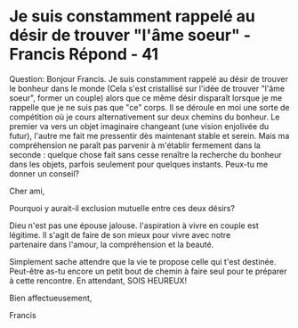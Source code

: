 # Je suis constamment rappelé au désir de trouver "l'âme soeur" - Francis Répond - 41

Question: Bonjour Francis. Je suis constamment rappel&eacute; au d&eacute;sir de trouver le bonheur dans le monde (Cela s'est cristallis&eacute; sur l'id&eacute;e de trouver &quot;l'&acirc;me soeur&quot;, former un couple) alors que ce m&ecirc;me d&eacute;sir dispara&icirc;t lorsque je me rappelle que je ne suis pas que &quot;ce&quot; corps. Il se d&eacute;roule en moi une sorte de comp&eacute;tition o&ugrave; je cours alternativement sur deux chemins du bonheur. Le premier va vers un objet imaginaire changeant (une vision enjoliv&eacute;e du futur), l'autre me fait me pressentir d&egrave;s maintenant stable et serein. Mais ma compr&eacute;hension ne para&icirc;t pas parvenir &agrave; m'&eacute;tablir fermement dans la seconde : quelque chose fait sans cesse rena&icirc;tre la recherche du bonheur dans les objets, parfois seulement pour quelques instants. Peux-tu me donner un conseil?&nbsp;
 
Cher ami,

Pourquoi y aurait-il exclusion mutuelle entre ces deux d&eacute;sirs?

Dieu n'est pas une &eacute;pouse jalouse. l'aspiration &agrave; vivre en couple est l&eacute;gitime. Il s'agit de faire de son mieux pour vivre&nbsp;avec notre partenaire&nbsp;dans l'amour, la compr&eacute;hension et la beaut&eacute;.&nbsp;

Simplement sache attendre que la vie te propose celle qui t'est destin&eacute;e. Peut-&ecirc;tre as-tu encore un petit bout de chemin &agrave; faire seul pour te pr&eacute;parer &agrave; cette rencontre. En attendant, SOIS HEUREUX!

Bien affectueusement,

Francis

  

